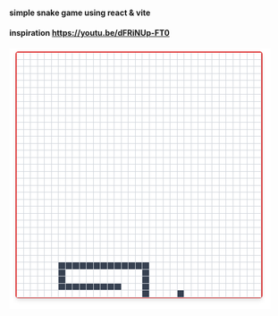 #### simple snake game using react & vite

#### inspiration https://youtu.be/dFRiNUp-FT0

![Screenshot1](https://github.com/gouthamrangarajan/reactjs/blob/main/snake-game/Screenshot.PNG)

